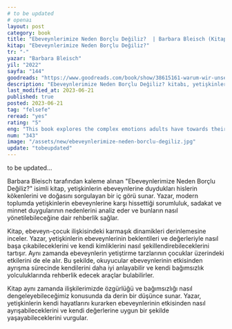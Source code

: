 ```yaml
---
# to be updated
# openaı
layout: post
category: book
title: "Ebeveynlerimize Neden Borçlu Değiliz?  | Barbara Bleisch (Kitap)"
kitap: "Ebeveynlerimize Neden Borçlu Değiliz?"
tr: "-"
yazar: "Barbara Bleisch"
yil: "2022"
sayfa: "144"
goodreads: "https://www.goodreads.com/book/show/38615161-warum-wir-unseren-eltern-nichts-schulden"
description: "Ebeveynlerimize Neden Borçlu Değiliz? kitabı, yetişkinlerin ebeveynleriyle olan ilişkilerini sorguluyor, sorumluluk ve minnet duygularını anlamaya yönelik bir çerçeve çiziyor."
last_modified_at: 2023-06-21
published: true
posted: 2023-06-21
tag: "felsefe"
reread: "yes"
rating: "5"
eng: "This book explores the complex emotions adults have towards their parents and offers guidance on navigating these feelings in modern society."
num: "343"
image: "/assets/new/ebeveynlerimize-neden-borclu-degiliz.jpg"
update: "tobeupdated"
---
```


to be updated...

Barbara Bleisch tarafından kaleme alınan "Ebeveynlerimize Neden Borçlu Değiliz?" isimli kitap, yetişkinlerin ebeveynlerine duydukları hislerin kökenlerini ve doğasını sorgulayan bir iç görü sunar. Yazar, modern toplumda yetişkinlerin ebeveynlerine karşı hissettiği sorumluluk, sadakat ve minnet duygularının nedenlerini analiz eder ve bunların nasıl yönetilebileceğine dair rehberlik sağlar.

Kitap, ebeveyn-çocuk ilişkisindeki karmaşık dinamikleri derinlemesine inceler. Yazar, yetişkinlerin ebeveynlerinin beklentileri ve değerleriyle nasıl başa çıkabileceklerini ve kendi kimliklerini nasıl şekillendirebileceklerini tartışır. Aynı zamanda ebeveynlerin yetiştirme tarzlarının çocuklar üzerindeki etkilerini de ele alır. Bu şekilde, okuyucular ebeveynlerinin etkisinden ayrışma sürecinde kendilerini daha iyi anlayabilir ve kendi bağımsızlık yolculuklarında rehberlik edecek araçlar bulabilirler.

Kitap aynı zamanda ilişkilerimizde özgürlüğü ve bağımsızlığı nasıl dengeleyebileceğimiz konusunda da derin bir düşünce sunar. Yazar, yetişkinlerin kendi hayatlarını kurarken ebeveynlerinin etkisinden nasıl ayrışabileceklerini ve kendi değerlerine uygun bir şekilde yaşayabileceklerini vurgular.

